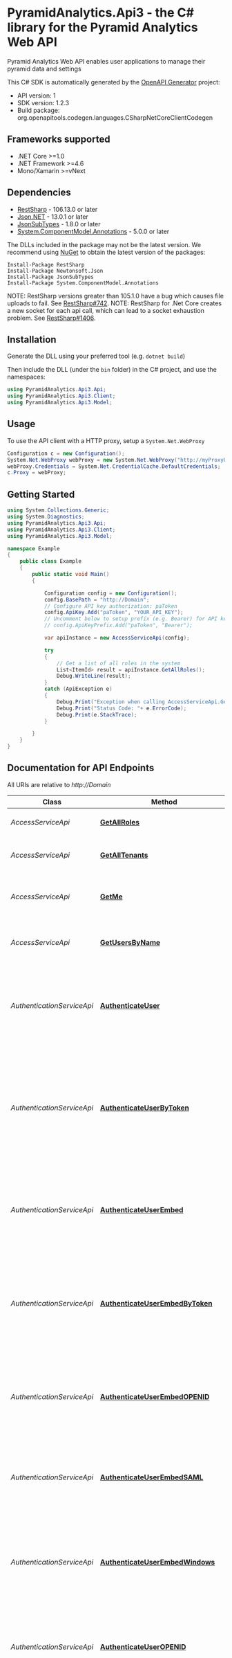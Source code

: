 # PyramidAnalytics.Api3 - the C# library for the Pyramid Analytics Web API

Pyramid Analytics Web API enables user applications to manage their pyramid
                                            data and settings

This C# SDK is automatically generated by the [OpenAPI Generator](https://openapi-generator.tech) project:

- API version: 1
- SDK version: 1.2.3
- Build package: org.openapitools.codegen.languages.CSharpNetCoreClientCodegen

<a name="frameworks-supported"></a>
## Frameworks supported
- .NET Core >=1.0
- .NET Framework >=4.6
- Mono/Xamarin >=vNext

<a name="dependencies"></a>
## Dependencies

- [RestSharp](https://www.nuget.org/packages/RestSharp) - 106.13.0 or later
- [Json.NET](https://www.nuget.org/packages/Newtonsoft.Json/) - 13.0.1 or later
- [JsonSubTypes](https://www.nuget.org/packages/JsonSubTypes/) - 1.8.0 or later
- [System.ComponentModel.Annotations](https://www.nuget.org/packages/System.ComponentModel.Annotations) - 5.0.0 or later

The DLLs included in the package may not be the latest version. We recommend using [NuGet](https://docs.nuget.org/consume/installing-nuget) to obtain the latest version of the packages:
```
Install-Package RestSharp
Install-Package Newtonsoft.Json
Install-Package JsonSubTypes
Install-Package System.ComponentModel.Annotations
```

NOTE: RestSharp versions greater than 105.1.0 have a bug which causes file uploads to fail. See [RestSharp#742](https://github.com/restsharp/RestSharp/issues/742).
NOTE: RestSharp for .Net Core creates a new socket for each api call, which can lead to a socket exhaustion problem. See [RestSharp#1406](https://github.com/restsharp/RestSharp/issues/1406).

<a name="installation"></a>
## Installation
Generate the DLL using your preferred tool (e.g. `dotnet build`)

Then include the DLL (under the `bin` folder) in the C# project, and use the namespaces:
```csharp
using PyramidAnalytics.Api3.Api;
using PyramidAnalytics.Api3.Client;
using PyramidAnalytics.Api3.Model;
```
<a name="usage"></a>
## Usage

To use the API client with a HTTP proxy, setup a `System.Net.WebProxy`
```csharp
Configuration c = new Configuration();
System.Net.WebProxy webProxy = new System.Net.WebProxy("http://myProxyUrl:80/");
webProxy.Credentials = System.Net.CredentialCache.DefaultCredentials;
c.Proxy = webProxy;
```

<a name="getting-started"></a>
## Getting Started

```csharp
using System.Collections.Generic;
using System.Diagnostics;
using PyramidAnalytics.Api3.Api;
using PyramidAnalytics.Api3.Client;
using PyramidAnalytics.Api3.Model;

namespace Example
{
    public class Example
    {
        public static void Main()
        {

            Configuration config = new Configuration();
            config.BasePath = "http://Domain";
            // Configure API key authorization: paToken
            config.ApiKey.Add("paToken", "YOUR_API_KEY");
            // Uncomment below to setup prefix (e.g. Bearer) for API key, if needed
            // config.ApiKeyPrefix.Add("paToken", "Bearer");

            var apiInstance = new AccessServiceApi(config);

            try
            {
                // Get a list of all roles in the system
                List<ItemId> result = apiInstance.GetAllRoles();
                Debug.WriteLine(result);
            }
            catch (ApiException e)
            {
                Debug.Print("Exception when calling AccessServiceApi.GetAllRoles: " + e.Message );
                Debug.Print("Status Code: "+ e.ErrorCode);
                Debug.Print(e.StackTrace);
            }

        }
    }
}
```

<a name="documentation-for-api-endpoints"></a>
## Documentation for API Endpoints

All URIs are relative to *http://Domain*

Class | Method | HTTP request | Description
------------ | ------------- | ------------- | -------------
*AccessServiceApi* | [**GetAllRoles**](docs\AccessServiceApi.md#getallroles) | **POST** /API3/access/getAllRoles | Get a list of all roles in the system
*AccessServiceApi* | [**GetAllTenants**](docs\AccessServiceApi.md#getalltenants) | **POST** /API3/access/getAllTenants | Get all tenants and their related metadata
*AccessServiceApi* | [**GetMe**](docs\AccessServiceApi.md#getme) | **POST** /API3/access/getMe | Returns the user info for the currently authenticated user
*AccessServiceApi* | [**GetUsersByName**](docs\AccessServiceApi.md#getusersbyname) | **POST** /API3/access/getUsersByName | Returns a user object which matches the user's login name.
*AuthenticationServiceApi* | [**AuthenticateUser**](docs\AuthenticationServiceApi.md#authenticateuser) | **POST** /API3/auth/authenticateUser | Generates an access authentication token for the given user to use the API functions or login to the application.
*AuthenticationServiceApi* | [**AuthenticateUserByToken**](docs\AuthenticationServiceApi.md#authenticateuserbytoken) | **POST** /API3/auth/authenticateUserByToken | Generates an access authentication token for a given user without their password, using an administrative token to authorize login to the application instead.
*AuthenticationServiceApi* | [**AuthenticateUserEmbed**](docs\AuthenticationServiceApi.md#authenticateuserembed) | **POST** /API3/auth/authenticateUserEmbed | Generates an access authentication token for the given user to use the embedded content functionality.
*AuthenticationServiceApi* | [**AuthenticateUserEmbedByToken**](docs\AuthenticationServiceApi.md#authenticateuserembedbytoken) | **POST** /API3/auth/authenticateUserEmbedByToken | Generates an access authentication token for embedding content, for a given user without their password, using an administrative token.
*AuthenticationServiceApi* | [**AuthenticateUserEmbedOPENID**](docs\AuthenticationServiceApi.md#authenticateuserembedopenid) | **POST** /API3/auth/authenticateUserEmbedOPENID | Generates a Pyramid access authentication token for embedding using OpenID parameter map
*AuthenticationServiceApi* | [**AuthenticateUserEmbedSAML**](docs\AuthenticationServiceApi.md#authenticateuserembedsaml) | **POST** /API3/auth/authenticateUserEmbedSAML | Generates a Pyramid access authentication token for embedding using SAML authentication tokens
*AuthenticationServiceApi* | [**AuthenticateUserEmbedWindows**](docs\AuthenticationServiceApi.md#authenticateuserembedwindows) | **POST** /API3/auth/authenticateUserEmbedWindows | Generates a Pyramid access authentication token for embedding using Windows Authentication tokens
*AuthenticationServiceApi* | [**AuthenticateUserOPENID**](docs\AuthenticationServiceApi.md#authenticateuseropenid) | **POST** /API3/auth/authenticateUserOPENID | Generates a Pyramid access authentication token using OpenID authentication parameter map
*AuthenticationServiceApi* | [**AuthenticateUserOPENIDAlt**](docs\AuthenticationServiceApi.md#authenticateuseropenidalt) | **POST** /API3/auth/authenticateUserOPENIDAlt | Generates a Pyramid access authentication token using OpenID authentication parameter map and custom data
*AuthenticationServiceApi* | [**AuthenticateUserSAML**](docs\AuthenticationServiceApi.md#authenticateusersaml) | **POST** /API3/auth/authenticateUserSAML | Generates a Pyramid access authentication token using SAML authentication tokens
*AuthenticationServiceApi* | [**AuthenticateUserSAMLAlt**](docs\AuthenticationServiceApi.md#authenticateusersamlalt) | **POST** /API3/auth/authenticateUserSAMLAlt | Generates a Pyramid access authentication token using SAML authentication tokens and custom data
*AuthenticationServiceApi* | [**AuthenticateUserWindows**](docs\AuthenticationServiceApi.md#authenticateuserwindows) | **POST** /API3/auth/authenticateUserWindows | Generates a Pyramid access authentication token using windows authentication tokens
*ContentServiceApi* | [**CreateNewFolder**](docs\ContentServiceApi.md#createnewfolder) | **POST** /API3/content/createNewFolder | Adds a new folder to the application
*ContentServiceApi* | [**FindContentItem**](docs\ContentServiceApi.md#findcontentitem) | **POST** /API3/content/findContentItem | Returns a list of content items based on search criteria
*ContentServiceApi* | [**GetFolderItems**](docs\ContentServiceApi.md#getfolderitems) | **POST** /API3/content/getFolderItems | Gets a list of content items in a given folder.
*DataSourcesServiceApi* | [**FindDatabaseByName**](docs\DataSourcesServiceApi.md#finddatabasebyname) | **POST** /API3/dataSources/findDatabaseByName | Return a list of databases based on search string and parent server ID
*DataSourcesServiceApi* | [**FindModelConnectionByName**](docs\DataSourcesServiceApi.md#findmodelconnectionbyname) | **POST** /API3/dataSources/findModelConnectionByName | Return a list of models based on search string and its parent database ID
*DataSourcesServiceApi* | [**FindServerByName**](docs\DataSourcesServiceApi.md#findserverbyname) | **POST** /API3/dataSources/findServerByName | Return a list of servers based on search string
*DataSourcesServiceApi* | [**GetDataModelStructureByConnection**](docs\DataSourcesServiceApi.md#getdatamodelstructurebyconnection) | **POST** /API3/dataSources/getDataModelStructureByConnection | Returns the structural definition of a materialized data model in JSON format by the model connectionId.
*DataSourcesServiceApi* | [**SearchModelConnection**](docs\DataSourcesServiceApi.md#searchmodelconnection) | **POST** /API3/dataSources/searchModelConnection | Return a list of data sources connections and their properties based on search parameters
*DiscoverServiceApi* | [**SaveDiscover**](docs\DiscoverServiceApi.md#savediscover) | **POST** /API3/discover/saveDiscover | save a discover.
*FormulateServiceApi* | [**SaveCustomFormula**](docs\FormulateServiceApi.md#savecustomformula) | **POST** /API3/formulate/saveCustomFormula | Save Custom Formula.
*FormulateServiceApi* | [**SaveCustomList**](docs\FormulateServiceApi.md#savecustomlist) | **POST** /API3/formulate/saveCustomList | Save Custom List.
*ThemesServiceApi* | [**FindThemeByName**](docs\ThemesServiceApi.md#findthemebyname) | **POST** /API3/themes/findThemeByName | Searches for a theme based on search criteria.


<a name="documentation-for-models"></a>
## Documentation for Models

 - [Model.AdditionalValuesDropZone](docs\AdditionalValuesDropZone.md)
 - [Model.AdminMultiTenantData](docs\AdminMultiTenantData.md)
 - [Model.ApiCustomFormula](docs\ApiCustomFormula.md)
 - [Model.ApiCustomFormulaOlapProperties](docs\ApiCustomFormulaOlapProperties.md)
 - [Model.ApiCustomList](docs\ApiCustomList.md)
 - [Model.ApiDiscover](docs\ApiDiscover.md)
 - [Model.ApiDropZoneChip](docs\ApiDropZoneChip.md)
 - [Model.ApiHierarchy](docs\ApiHierarchy.md)
 - [Model.ApiHierarchyElements](docs\ApiHierarchyElements.md)
 - [Model.ApiMeasure](docs\ApiMeasure.md)
 - [Model.ArgumentValue](docs\ArgumentValue.md)
 - [Model.BaseScriptData](docs\BaseScriptData.md)
 - [Model.CalendarTimeSettings](docs\CalendarTimeSettings.md)
 - [Model.CategoriesDropZone](docs\CategoriesDropZone.md)
 - [Model.ColorDropZone](docs\ColorDropZone.md)
 - [Model.ColumnFunction](docs\ColumnFunction.md)
 - [Model.ColumnsDropZone](docs\ColumnsDropZone.md)
 - [Model.ConnectedItemsSearchCriteria](docs\ConnectedItemsSearchCriteria.md)
 - [Model.ConnectionSearchCriteria](docs\ConnectionSearchCriteria.md)
 - [Model.ConnectionStringProperties](docs\ConnectionStringProperties.md)
 - [Model.ContentSearchParamsObject](docs\ContentSearchParamsObject.md)
 - [Model.CrossSet](docs\CrossSet.md)
 - [Model.CustomColor](docs\CustomColor.md)
 - [Model.CustomMemberData](docs\CustomMemberData.md)
 - [Model.Datapoint](docs\Datapoint.md)
 - [Model.DateSelection](docs\DateSelection.md)
 - [Model.DetailsDropZone](docs\DetailsDropZone.md)
 - [Model.DropZones](docs\DropZones.md)
 - [Model.ElementFunction](docs\ElementFunction.md)
 - [Model.ElementFunctionArgument](docs\ElementFunctionArgument.md)
 - [Model.ElementSelection](docs\ElementSelection.md)
 - [Model.ElementsGrouping](docs\ElementsGrouping.md)
 - [Model.FilterDropZone](docs\FilterDropZone.md)
 - [Model.FormulaElement](docs\FormulaElement.md)
 - [Model.FunctionData](docs\FunctionData.md)
 - [Model.FunctionDependency](docs\FunctionDependency.md)
 - [Model.GeoDropZone](docs\GeoDropZone.md)
 - [Model.IndicatorDropZone](docs\IndicatorDropZone.md)
 - [Model.ItemId](docs\ItemId.md)
 - [Model.LabelsDropZone](docs\LabelsDropZone.md)
 - [Model.MaterializedItemObject](docs\MaterializedItemObject.md)
 - [Model.MeasureGroup](docs\MeasureGroup.md)
 - [Model.MemberSelection](docs\MemberSelection.md)
 - [Model.ModelAttribute](docs\ModelAttribute.md)
 - [Model.ModelDataFlowSourceInfo](docs\ModelDataFlowSourceInfo.md)
 - [Model.ModelSyncColumnsSettings](docs\ModelSyncColumnsSettings.md)
 - [Model.ModelingAggregationMapping](docs\ModelingAggregationMapping.md)
 - [Model.ModelingColumn](docs\ModelingColumn.md)
 - [Model.ModelingCustomColumnData](docs\ModelingCustomColumnData.md)
 - [Model.ModelingHierarchy](docs\ModelingHierarchy.md)
 - [Model.ModelingHierarchyLevel](docs\ModelingHierarchyLevel.md)
 - [Model.ModelingMeasure](docs\ModelingMeasure.md)
 - [Model.ModelingModel](docs\ModelingModel.md)
 - [Model.ModelingProperty](docs\ModelingProperty.md)
 - [Model.ModelingRelationship](docs\ModelingRelationship.md)
 - [Model.ModelingRelationshipColumnPair](docs\ModelingRelationshipColumnPair.md)
 - [Model.ModelingServerInfo](docs\ModelingServerInfo.md)
 - [Model.ModelingTable](docs\ModelingTable.md)
 - [Model.ModifiedItemsResult](docs\ModifiedItemsResult.md)
 - [Model.MotionDropZone](docs\MotionDropZone.md)
 - [Model.NewFolderApiData](docs\NewFolderApiData.md)
 - [Model.ParameterSelection](docs\ParameterSelection.md)
 - [Model.PatternMatchDefinition](docs\PatternMatchDefinition.md)
 - [Model.PromSelection](docs\PromSelection.md)
 - [Model.PromSelectionWrapper](docs\PromSelectionWrapper.md)
 - [Model.PropertyOverrideSelection](docs\PropertyOverrideSelection.md)
 - [Model.PropertySelection](docs\PropertySelection.md)
 - [Model.PyramidContentItem](docs\PyramidContentItem.md)
 - [Model.PyramidViewUserObject](docs\PyramidViewUserObject.md)
 - [Model.QomCustomSet](docs\QomCustomSet.md)
 - [Model.QomSelection](docs\QomSelection.md)
 - [Model.QomSelectionProperties](docs\QomSelectionProperties.md)
 - [Model.QueryFeatures](docs\QueryFeatures.md)
 - [Model.QueryInputSelection](docs\QueryInputSelection.md)
 - [Model.RowsDropZone](docs\RowsDropZone.md)
 - [Model.SearchCriteria](docs\SearchCriteria.md)
 - [Model.SetData](docs\SetData.md)
 - [Model.ShapeDropZone](docs\ShapeDropZone.md)
 - [Model.SizeDropZone](docs\SizeDropZone.md)
 - [Model.SourceDropZone](docs\SourceDropZone.md)
 - [Model.StatusDropZone](docs\StatusDropZone.md)
 - [Model.Stream](docs\Stream.md)
 - [Model.StreamPairApiDropZoneTypeDropZoneBase](docs\StreamPairApiDropZoneTypeDropZoneBase.md)
 - [Model.TargetDropZone](docs\TargetDropZone.md)
 - [Model.TenantSettings](docs\TenantSettings.md)
 - [Model.ThemeListObject](docs\ThemeListObject.md)
 - [Model.TooltipDropZone](docs\TooltipDropZone.md)
 - [Model.TrellisHorizontalDropZone](docs\TrellisHorizontalDropZone.md)
 - [Model.TrellisVerticalDropZone](docs\TrellisVerticalDropZone.md)
 - [Model.UserCredentials](docs\UserCredentials.md)
 - [Model.UserOpenIdCredentials](docs\UserOpenIdCredentials.md)
 - [Model.UserSamlCredentials](docs\UserSamlCredentials.md)
 - [Model.UserTokenCredentials](docs\UserTokenCredentials.md)
 - [Model.ValueSelection](docs\ValueSelection.md)
 - [Model.ValueSelectionProperties](docs\ValueSelectionProperties.md)
 - [Model.ValuesDropZone](docs\ValuesDropZone.md)
 - [Model.XAxisDropZone](docs\XAxisDropZone.md)
 - [Model.YAxisDropZone](docs\YAxisDropZone.md)


<a name="documentation-for-authorization"></a>
## Documentation for Authorization

<a name="paToken"></a>
### paToken

- **Type**: API key
- **API key parameter name**: paToken
- **Location**: HTTP header

